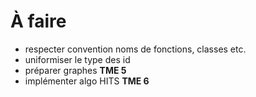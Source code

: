 
# À faire

* respecter convention noms de fonctions, classes etc.
* uniformiser le type des id
* préparer graphes
__TME 5__
* implémenter algo HITS
__TME 6__


